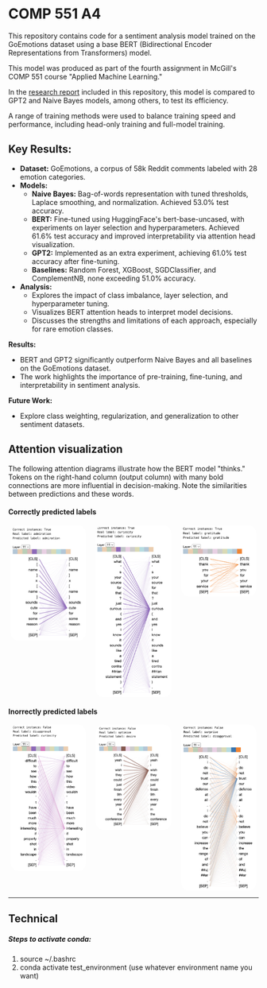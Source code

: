 # COMP 551 A4

This repository contains code for a sentiment analysis model trained on the GoEmotions dataset using a base BERT (Bidirectional Encoder Representations from Transformers) model.

This model was produced as part of the fourth assignment in McGill's COMP 551 course "Applied Machine Learning."

In the [research report](../COMP_551_F2024_A4_updated_v3.pdf) included in this repository, this model is compared to GPT2 and Naive Bayes models, among others, to test its efficiency.

A range of training methods were used to balance training speed and performance, including head-only training and full-model training.

## Key Results:

- **Dataset:** GoEmotions, a corpus of 58k Reddit comments labeled with 28 emotion categories.
- **Models:**
  - **Naive Bayes:** Bag-of-words representation with tuned thresholds, Laplace smoothing, and normalization. Achieved 53.0% test accuracy.
  - **BERT:** Fine-tuned using HuggingFace's bert-base-uncased, with experiments on layer selection and hyperparameters. Achieved 61.6% test accuracy and improved interpretability via attention head visualization.
  - **GPT2:** Implemented as an extra experiment, achieving 61.0% test accuracy after fine-tuning.
  - **Baselines:** Random Forest, XGBoost, SGDClassifier, and ComplementNB, none exceeding 51.0% accuracy.
- **Analysis:**
  - Explores the impact of class imbalance, layer selection, and hyperparameter tuning.
  - Visualizes BERT attention heads to interpret model decisions.
  - Discusses the strengths and limitations of each approach, especially for rare emotion classes.

**Results:**

- BERT and GPT2 significantly outperform Naive Bayes and all baselines on the GoEmotions dataset.
- The work highlights the importance of pre-training, fine-tuning, and interpretability in sentiment analysis.

**Future Work:**

- Explore class weighting, regularization, and generalization to other sentiment datasets.

## Attention visualization

The following attention diagrams illustrate how the BERT model "thinks." Tokens on the right-hand column (output column) with many bold connections are more influential in decision-making. Note the similarities between predictions and these words.

#### Correctly predicted labels

<div style="display: flex; flex-direction: row; gap: 20px; justify-content: center; align-items: flex-start;">

<img src="./imgs/Correct/Admiration.png" alt="Admiration attention" width="30%" style="border-radius:15px;">

<img src="./imgs/Correct/Curiosity.png" alt="Curiosity attention" width="30%" style="border-radius:15px;">

<img src="./imgs/Correct/Gratitude.png" alt="Gratitude attention" width="30%" style="border-radius:15px;">

</div>

#### Inorrectly predicted labels

<div style="display: flex; flex-direction: row; gap: 20px; justify-content: center; align-items: flex-start;">

<img src="./imgs/Incorrect/Disapproval.png" alt="Admiration attention" width="30%" style="border-radius:15px;">

<img src="./imgs/Incorrect/Optimism.png" alt="Curiosity attention" width="30%" style="border-radius:15px;">

<img src="./imgs/Incorrect/Surprise.png" alt="Gratitude attention" width="30%" style="border-radius:15px;">

</div>

---

## Technical

##### Steps to activate conda:

1. source ~/.bashrc
2. conda activate test_environment (use whatever environment name you want)
